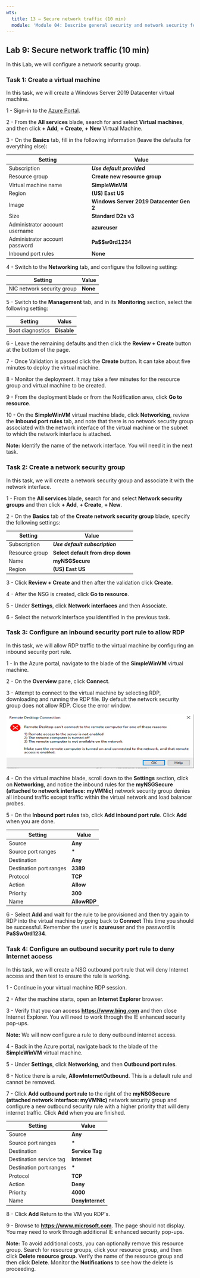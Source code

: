 ```yaml
---
wts:
  title: 13 – Secure network traffic (10 min)
  module: 'Module 04: Describe general security and network security features'
---
```

## Lab 9: Secure network traffic (10 min)

In this Lab, we will configure a network security group.

### Task 1: Create a virtual machine

In this task, we will create a Windows Server 2019 Datacenter virtual machine.

1 - Sign-in to the [Azure Portal](https://portal.azure.com/). 

2 - From the **All services** blade, search for and select **Virtual machines**, and then click **+ Add**, **+ Create**, **+ New** Virtual Machine.

3 - On the **Basics** tab, fill in the following information (leave the defaults for everything else):

 | **Setting** | **Value** |
 |  --- | --- |
 | Subscription | ***Use default provided*** |
 | Resource group | **Create new resource group** |
 | Virtual machine name | **SimpleWinVM** |
 | Region | **(US) East US**|
 | Image | **Windows Server 2019 Datacenter Gen 2**|
 | Size | **Standard D2s v3**|
 | Administrator account username | **azureuser** |
 | Administrator account password | **Pa$$w0rd1234**|
 | Inbound port rules | **None**|

4 - Switch to the **Networking** tab, and configure the following setting:

 | **Setting** | **Value** |
 | --- | --- |
 | NIC network security group | **None**|

5 - Switch to the **Management** tab, and in its **Monitoring** section, select the following setting:

 | **Setting** | **Valus** |
 | --- | --- |
 | Boot diagnostics | **Disable**|

6 - Leave the remaining defaults and then click the **Review + Create** button at the bottom of the page.

7 - Once Validation is passed click the **Create** button. It can take about five minutes to deploy the virtual machine.

8 - Monitor the deployment. It may take a few minutes for the resource group and virtual machine to be created.

9 - From the deployment blade or from the Notification area, click **Go to resource**.

10 - On the **SimpleWinVM** virtual machine blade, click **Networking**, review the **Inbound port rules** tab, and note that there is no network security group associated with the network interface of the virtual machine or the subnet to which the network interface is attached.

**Note:** Identify the name of the network interface. You will need it in the next task.

### Task 2: Create a network security group

In this task, we will create a network security group and associate it with the network interface.

1 - From the **All services** blade, search for and select **Network security groups** and then click **+ Add**, **+ Create**, **+ New**.

2 - On the **Basics** tab of the **Create network security group** blade, specify the following settings:

 | **Setting** | **Value** |
 | --- | --- |
 | Subscription | ***Use default subscription*** |
 | Resource group | **Select default from drop down** |
 | Name | **myNSGSecure** |
 | Region | **(US) East US**  |

3 - Click **Review + Create** and then after the validation click **Create**.

4 - After the NSG is created, click **Go to resource**.

5 - Under **Settings**, click **Network interfaces** and then Associate.

6 - Select the network interface you identified in the previous task.

### Task 3: Configure an inbound security port rule to allow RDP

In this task, we will allow RDP traffic to the virtual machine by configuring an inbound security port rule.

1 - In the Azure portal, navigate to the blade of the **SimpleWinVM** virtual machine.

2 - On the **Overview** pane, click **Connect**.

3 - Attempt to connect to the virtual machine by selecting RDP, downloading and running the RDP file. By default the network security group does not allow RDP. Close the error window.

![alt text](/M2/01/images/1201.png)

4 - On the virtual machine blade, scroll down to the **Settings** section, click on **Networking**, and notice the inbound rules for the **myNSGSecure (attached to network interface: myVMNic)** network security group denies all inbound traffic except traffic within the virtual network and load balancer probes.

5 - On the **Inbound port rules** tab, click **Add inbound port rule**. Click **Add** when you are done.

 | **Setting** | **Value** |
 | --- | --- |
 | Source | **Any**|
 | Source port ranges | **\*** |
 | Destination | **Any** |
 | Destination port ranges | **3389** |
 | Protocol | **TCP** |
 | Action | **Allow** |
 | Priority | **300** |
 | Name | **AllowRDP** |

6 - Select **Add** and wait for the rule to be provisioned and then try again to RDP into the virtual machine by going back to **Connect** This time you should be successful. Remember the user is **azureuser** and the password is **Pa$$w0rd1234**.

### Task 4: Configure an outbound security port rule to deny Internet access

In this task, we will create a NSG outbound port rule that will deny Internet access and then test to ensure the rule is working.

1 - Continue in your virtual machine RDP session.

2 - After the machine starts, open an **Internet Explorer** browser.

3 - Verify that you can access **https://www.bing.com** and then close Internet Explorer. You will need to work through the IE enhanced security pop-ups.

**Note:** We will now configure a rule to deny outbound internet access.

4 - Back in the Azure portal, navigate back to the blade of the **SimpleWinVM** virtual machine.

5 - Under **Settings**, click **Networking**, and then **Outbound port rules**.

6 - Notice there is a rule, **AllowInternetOutbound**. This is a default rule and cannot be removed.

7 - Click **Add outbound port rule** to the right of the **myNSGSecure (attached network interface: myVMNic)** network security group and configure a new outbound security rule with a higher priority that will deny internet traffic. Click **Add** when you are finished.

 | **Setting** | **Value** |
 | --- | --- |
 | Source | **Any**|
 | Source port ranges | **\*** |
 | Destination | **Service Tag** |
 | Destination service tag | **Internet** |
 | Destination port ranges | **\*** |
 | Protocol | **TCP** |
 | Action | **Deny** |
 | Priority | **4000** |
 | Name | **DenyInternet** |

8 - Click **Add** Return to the VM you RDP's.

9 - Browse to **https://www.microsoft.com**. The page should not display. You may need to work through additional IE enhanced security pop-ups.

**Note:** To avoid additional costs, you can optionally remove this resource group. Search for resource groups, click your resource group, and then click **Delete resource group**. Verify the name of the resource group and then click **Delete**.
Monitor the **Notifications** to see how the delete is proceeding.